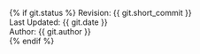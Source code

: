 {% if git.status %}
Revision: {{ git.short_commit }}  
Last Updated: {{ git.date }}  
Author: {{ git.author }}  
{% endif %}